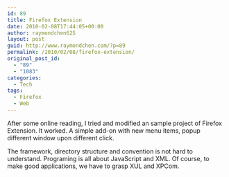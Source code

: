 ```yaml
---
id: 89
title: Firefox Extension
date: 2010-02-08T17:44:05+00:00
author: raymondchen625
layout: post
guid: http://www.raymondchen.com/?p=89
permalink: /2010/02/08/firefox-extension/
original_post_id:
  - "89"
  - "1083"
categories:
  - Tech
tags:
  - Firefox
  - Web
---
```

After some online reading, I tried and modified an sample project of Firefox Extension. It worked. A simple add-on with new menu items, popup different window upon different click.

The framework, directory structure and convention is not hard to understand. Programing is all about JavaScript and XML. Of course, to make good applications, we have to grasp XUL and XPCom.